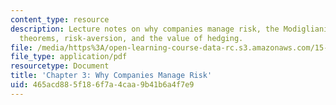 ```yaml
---
content_type: resource
description: Lecture notes on why companies manage risk, the Modigliani-Miller irrelevance
  theorems, risk-aversion, and the value of hedging.
file: /media/https%3A/open-learning-course-data-rc.s3.amazonaws.com/15-997-practice-of-finance-advanced-corporate-risk-management-spring-2009/465acd885f186f7a4caa9b41b6a4f7e9_MIT15_997s09_read03_ch03.pdf
file_type: application/pdf
resourcetype: Document
title: 'Chapter 3: Why Companies Manage Risk'
uid: 465acd88-5f18-6f7a-4caa-9b41b6a4f7e9
---
```

